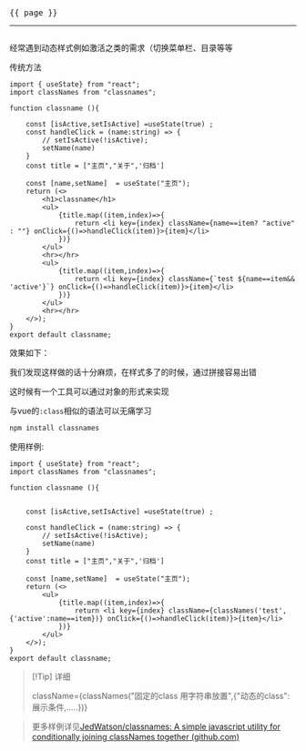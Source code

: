 



<pre>{{ page }}<hr></pre>





经常遇到动态样式例如激活之类的需求（切换菜单栏、目录等等

传统方法 

```javascript{18,24}
import { useState} from "react";
import classNames from "classnames";

function classname (){

    const [isActive,setIsActive] =useState(true) ;
    const handleClick = (name:string) => {
        // setIsActive(!isActive);  
        setName(name)
    }
    const title = ["主页","关于",'归档']

    const [name,setName]  = useState("主页");
    return (<>
        <h1>classname</h1>
        <ul>
            {title.map((item,index)=>{
                return <li key={index} className={name==item? "active" : ""} onClick={()=>handleClick(item)}>{item}</li>
            })}
        </ul>
        <hr></hr>
        <ul>
            {title.map((item,index)=>{
                return <li key={index} className={`test ${name==item&& 'active'}`} onClick={()=>handleClick(item)}>{item}</li>
            })}
        </ul>
        <hr></hr>
    </>);
}
export default classname;
```

<script setup>
import { useData } from 'vitepress'
    import Classnamess from './classname.vue'
    const { site, theme, page, frontmatter } = useData()
</script>

效果如下：

<Classnamess/>

我们发现这样做的话十分麻烦，在样式多了的时候，通过拼接容易出错

这时候有一个工具可以通过对象的形式来实现

与vue的`:class`相似的语法可以无痛学习



```bash
npm install classnames	
```

使用样例:

```javascript{19,2}
import { useState} from "react";
import classNames from "classnames";

function classname (){


    const [isActive,setIsActive] =useState(true) ;

    const handleClick = (name:string) => {
        // setIsActive(!isActive);  
        setName(name)
    }
    const title = ["主页","关于",'归档']

    const [name,setName]  = useState("主页");
    return (<>
        <ul>
            {title.map((item,index)=>{
                return <li key={index} className={classNames('test',{'active':name==item})} onClick={()=>handleClick(item)}>{item}</li>
            })}
        </ul>
    </>);
}
export default classname;
```

>[!Tip] 详细
>
>className={classNames("固定的class 用字符串放置",{"动态的class":展示条件,.....})}

>  更多样例详见[JedWatson/classnames: A simple javascript utility for conditionally joining classNames together (github.com)](https://github.com/JedWatson/classnames)
